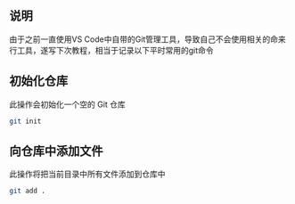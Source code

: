 ## 说明

由于之前一直使用VS Code中自带的Git管理工具，导致自己不会使用相关的命来行工具，遂写下次教程，相当于记录以下平时常用的git命令

## 初始化仓库

此操作会初始化一个空的 Git 仓库

```bash
git init
```

## 向仓库中添加文件

此操作将把当前目录中所有文件添加到仓库中

```bash
git add .
```

